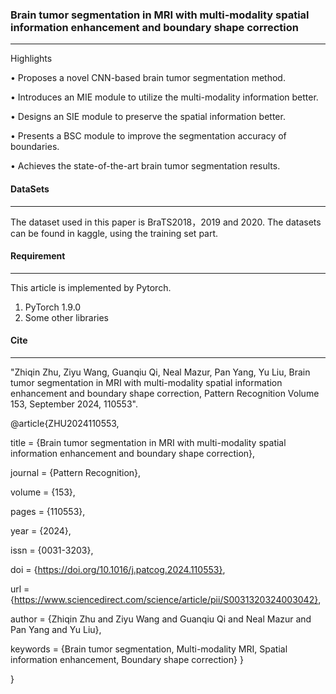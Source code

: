 ### Brain tumor segmentation in MRI with multi-modality spatial information enhancement and boundary shape correction

-----------
Highlights

• Proposes a novel CNN-based brain tumor segmentation method.

• Introduces an MIE module to utilize the multi-modality information better.

• Designs an SIE module to preserve the spatial information better.

• Presents a BSC module to improve the segmentation accuracy of boundaries.

• Achieves the state-of-the-art brain tumor segmentation results.

#### DataSets

----------

The dataset used in this paper is BraTS2018，2019 and 2020. The datasets can be found in kaggle, using the training set part.

#### Requirement

-------------------

This article is implemented by Pytorch.

1. PyTorch 1.9.0
2. Some other libraries

#### Cite

----------------------------------------------

"Zhiqin Zhu, Ziyu Wang, Guanqiu Qi, Neal Mazur, Pan Yang, Yu Liu, Brain tumor segmentation in MRI with multi-modality spatial information enhancement and boundary shape correction, Pattern Recognition Volume 153, September 2024, 110553".


@article{ZHU2024110553,

title = {Brain tumor segmentation in MRI with multi-modality spatial information enhancement and boundary shape correction},

journal = {Pattern Recognition},

volume = {153},

pages = {110553},

year = {2024},

issn = {0031-3203},

doi = {https://doi.org/10.1016/j.patcog.2024.110553},

url = {https://www.sciencedirect.com/science/article/pii/S0031320324003042},

author = {Zhiqin Zhu and Ziyu Wang and Guanqiu Qi and Neal Mazur and Pan Yang and Yu Liu},

keywords = {Brain tumor segmentation, Multi-modality MRI, Spatial information enhancement, Boundary shape correction}
}

}





